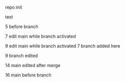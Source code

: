 repo init

test

5 before branch

7 edit main while branch activated

9 edit main while branch activated
7 branch added here

9 branch edited

14 main edited after merge

16 main before branch